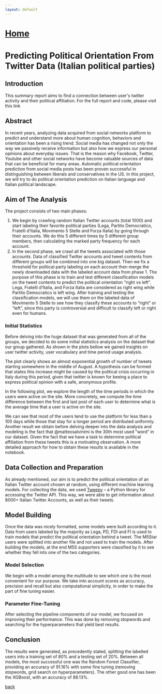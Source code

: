```yaml
---
layout: default
---
```


# [Home](https://grvanand001.github.io/)

# Predicting Political Orientation From Twitter Data (Italian political parties)

## Introduction
This summary report aims to find a connection between user's twitter activity and their political affiliation. For the full report and code, please visit this link

## Abstract
In recent years, analyzing data acquired from social networks platform to predict and understand more about human cognition, behaviors and orientation has been a rising trend. Social media has changed not only the way we passively receive information but also how we express our personal opinions about everyday issues. That is the reason why Facebook, Twitter, Youtube and other social networks have become valuable sources of data that can be beneficial for many areas. Automatic political orientation prediction from social media posts has been proven successful in distinguishing between liberals and conservatives in the US. In this project, we will try to do political orientation prediction on Italian language and Italian political landscape.

## Aim of The Analysis
The project consists of two main phases:
1. We begin by crawling random Italian Twitter accounts (total 1000) and start labeling their favorite political parties (Lega, Partito Democratico, Fratelli d’Italia, Movimento 5 Stelle and Forza Italia) by going through their accounts. We do this 5 different times by 5 different group members, then calculating the marked party frequency for each account.
2. In the second phase, we crawl all the tweets associated with those accounts. Data of classified Twitter accounts and tweet contents from different groups will be combined into one big dataset. Then we fix a threshold for political party labeling on each account then merge the newly downloaded data with the labeled account data from phase 1. The purpose of this phase is to train and test different classification models on the tweet contents to predict the political orientation “right vs left”. Lega, Fratelli d’Italia, and Forza Italia are considered as right wing while Partito Democratico is left wing. After training and testing the classification models, we will use them on the labeled data of Movimento 5 Stelle to see how they classify these accounts to “right” or “left”, since this party is controversial and difficult to classify left or right even for humans.

### Initial Statistics
Before delving into the huge dataset that was generated from all of the groups, we decided to do some initial statistics analysis on the dataset that our group gathered. As shown in the plots bellow we gained insights on user twitter activity, user vocabulary and time period usage analysis.


The plot clearly shows an almost exponential growth of number of tweets starting somewhere in the middle of August. A hypothesis can be formed that states this increase might be caused by the political crisis occurring in Italy during this period, given that twitter is known for beeing a place to express political opinion with a safe, anonymous profile.

In the following plot, we explore the length of the time periods in which the users were active on the site. More concretely, we compute the time difference between the first and last post of each user to determine what is the average time that a user is active on the site.



We can see that most of the users tend to use the platform for less than a 100 days while those that stay for a longer period are distributed uniformly. Another result we obtain before delving deeper into the data analysis and modeling is the fact that @matteosalvinimi is the 30th most used "word" in our dataset. Given the fact that we have a task to determine political affiliation from these tweets this is a motivating observation. A more detailed approach for how to obtain these results is available in the notebook.

## Data Collection and Preparation
As already mentioned, our aim is to predict the political orientation of an Italian Twitter account chosen at random, using different machine learning models. For collecting the data, we used [Tweepy]("https://www.tweepy.org/") – a Python library for accessing the Twitter API. This way, we were able to get information about 8000+ Italian Twitter Accounts, as well as their tweets.

## Model Building
Once the data was nicely formatted, some models were built according to it. Data from users labeled by the majority as Lega, PD, FDI and FI is used to train models that predict the political orientation behind a tweet. The M5Star users were splitted into another file and not used to train the models. After building the models, at the end M5S supporters were classified by it to see whether they fell into one of the two categories.

### Model Selection
We begin with a model among the multitude to see which one is the most convenient for our purpose. We take into account scores as accuracy, precision and recall but also computational simplicity, in order to make the part of fine tuning easier.

### Parameter Fine-Tuning
After selecting the pipeline components of our model, we focused on improving their performance. This was done by removing stopwords and searching for the hyperparameters that yield best results.

## Conclusion
The results were generated, as precedently stated, splitting the labelled users into a training set of 80% and a testing set of 20%. Between all models, the most successful one was the Random Forest Classifier, providing an accuracy of 91.16% with some fine tuning (removing stopwords, grid search on hyperparameters). The other good one has been the XGBoost, with an accuracy of 88.13%.

[back](./)
